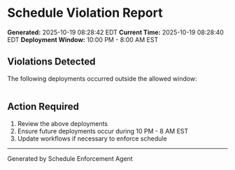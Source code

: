 # Schedule Violation Report

**Generated:** 2025-10-19 08:28:42 EDT
**Current Time:** 2025-10-19 08:28:40 EDT
**Deployment Window:** 10:00 PM - 8:00 AM EST

## Violations Detected

The following deployments occurred outside the allowed window:

```

```

## Action Required

1. Review the above deployments
2. Ensure future deployments occur during 10 PM - 8 AM EST
3. Update workflows if necessary to enforce schedule

---

Generated by Schedule Enforcement Agent
